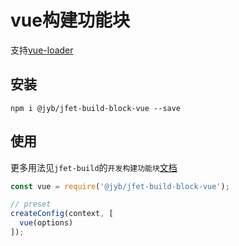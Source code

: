 # vue构建功能块

支持[vue-loader](vue-loader.vuejs.org)

## 安装

```shell
npm i @jyb/jfet-build-block-vue --save
```

## 使用

更多用法见`jfet-build`的`开发构建功能块`[文档](../jfet-build/doc/DevelopBlock.md)


```javascript
const vue = require('@jyb/jfet-build-block-vue');

// preset
createConfig(context, [
  vue(options)
]);
```
